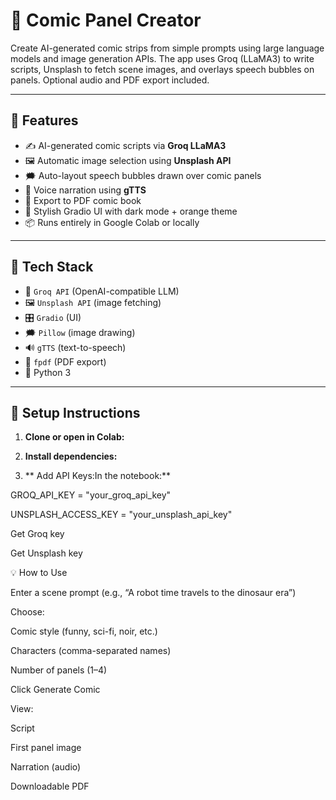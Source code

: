 # 🎨 Comic Panel Creator 

Create AI-generated comic strips from simple prompts using large language models and image generation APIs. The app uses Groq (LLaMA3) to write scripts, Unsplash to fetch scene images, and overlays speech bubbles on panels. Optional audio and PDF export included.

---

## 🚀 Features

- ✍️ AI-generated comic scripts via **Groq LLaMA3**
- 🖼️ Automatic image selection using **Unsplash API**
- 🗯️ Auto-layout speech bubbles drawn over comic panels
- 🎤 Voice narration using **gTTS**
- 📄 Export to PDF comic book
- 🧡 Stylish Gradio UI with dark mode + orange theme
- 📦 Runs entirely in Google Colab or locally

---

## 🧰 Tech Stack

- 🧠 `Groq API` (OpenAI-compatible LLM)
- 🖼️ `Unsplash API` (image fetching)
- 🎛️ `Gradio` (UI)
- 🗯️ `Pillow` (image drawing)
- 🔊 `gTTS` (text-to-speech)
- 📄 `fpdf` (PDF export)
- 🐍 Python 3

---

## 🔧 Setup Instructions

1. **Clone or open in Colab:**
 
2. **Install dependencies:**
   
3. ** Add API Keys:In the notebook:**

GROQ_API_KEY = "your_groq_api_key"

UNSPLASH_ACCESS_KEY = "your_unsplash_api_key"

Get Groq key

Get Unsplash key

💡 How to Use

Enter a scene prompt (e.g., “A robot time travels to the dinosaur era”)

Choose:

Comic style (funny, sci-fi, noir, etc.)

Characters (comma-separated names)

Number of panels (1–4)

Click Generate Comic

View:

Script

First panel image

Narration (audio)

Downloadable PDF





